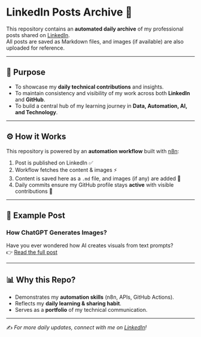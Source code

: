 # LinkedIn Posts Archive 🚀

This repository contains an **automated daily archive** of my professional posts shared on [LinkedIn](https://www.linkedin.com/in/sabarivenkatesh3).  
All posts are saved as Markdown files, and images (if available) are also uploaded for reference.

---

## 📌 Purpose

- To showcase my **daily technical contributions** and insights.  
- To maintain consistency and visibility of my work across both **LinkedIn** and **GitHub**.  
- To build a central hub of my learning journey in **Data, Automation, AI, and Technology**.

---

## ⚙️ How it Works

This repository is powered by an **automation workflow** built with [n8n](https://n8n.io):

1. Post is published on LinkedIn ✅  
2. Workflow fetches the content & images ⚡  
3. Content is saved here as a `.md` file, and images (if any) are added 📂  
4. Daily commits ensure my GitHub profile stays **active** with visible contributions 💚  

---

## 🌟 Example Post

### How ChatGPT Generates Images?  
Have you ever wondered how AI creates visuals from text prompts?  
👉 [Read the full post](./posts/2025-09-12-how-chatgpt-generates-images.md)

---

## 📊 Why this Repo?

- Demonstrates my **automation skills** (n8n, APIs, GitHub Actions).  
- Reflects my **daily learning & sharing habit**.  
- Serves as a **portfolio** of my technical communication.

---

✍️ _For more daily updates, connect with me on [LinkedIn](https://www.linkedin.com/in/sabarivenkatesh3)!_
